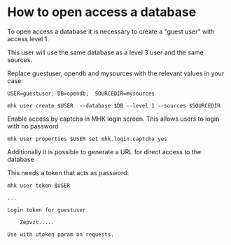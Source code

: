 # How to open access a database

To open access a database it is necessary
to create a "guest user" with access level 1.

This user will use the same database
as a level 3 user and the same sources.

Replace guestuser, opendb and mysources with the relevant values in your case:

    USER=guestuser; DB=opendb;  SOURCEDIR=mysources

    mhk user create $USER  --database $DB --level 1 --sources $SOURCEDIR

Enable access by captcha in MHK login
screen. This allows users to login
with no password

    mhk user properties $USER set mhk.login.captcha yes

Additionally it is possible to generate
a URL for direct access to the database

This needs a token that acts as password:

    mhk user token $USER

    ...

    Login token for guestuser

        Zepvzt.....

    Use with utoken param on requests.

